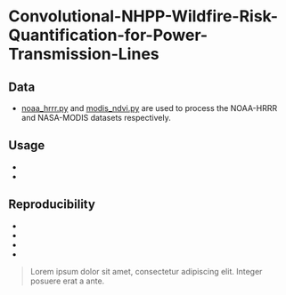 # Convolutional-NHPP-Wildfire-Risk-Quantification-for-Power-Transmission-Lines
## Data 
- [noaa_hrrr.py](https://github.com/paper-review111/Convolutional-NHPP-Wildfire-Risk-Quantification-for-Power-Transmission-Lines/blob/main/noaa_hrrr.py) and [modis_ndvi.py](https://github.com/paper-review111/Convolutional-NHPP-Wildfire-Risk-Quantification-for-Power-Transmission-Lines/blob/main/modis_ndvi.py) are used to process the NOAA-HRRR and NASA-MODIS datasets respectively.
## Usage
-
-
## Reproducibility
-
-
-
-

<blockquote>
  <p>Lorem ipsum dolor sit amet, consectetur adipiscing elit. Integer posuere erat a ante.</p>
</blockquote>
